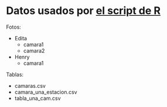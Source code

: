 Datos usados por [el script de R](clase_2_y_3.R)
================================================

Fotos:

- Edita
    - camara1
    - camara2
- Henry
    - camara1


Tablas:

- camaras.csv
- camara_una_estacion.csv
- tabla_una_cam.csv

